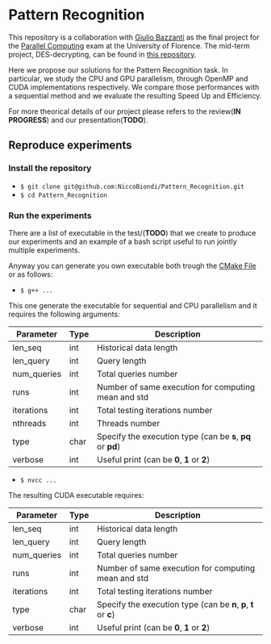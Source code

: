 # Pattern Recognition

This repository is a collaboration with [Giulio Bazzanti](https://github.com/giuliobz) as the final project for the [Parallel Computing](https://www.unifi.it/p-ins2-2015-415640-0.html) exam at the University of Florence. The mid-term project, DES-decrypting, can be found in [this repository](https://github.com/giuliobz/DES-Decrypting).

Here we propose our solutions for the Pattern Recognition task. In particular, we study the CPU and GPU parallelism, through OpenMP and CUDA implementations respectively. We compare those performances with a sequential method and we evaluate the resulting Speed Up and Efficiency.

For more theorical details of our project please refers to the review(**IN PROGRESS**) and our presentation(**TODO**).

## Reproduce experiments
### Install  the repository
* `$ git clone git@github.com:NiccoBiondi/Pattern_Recognition.git`
* `$ cd Pattern_Recognition`

### Run the experiments
There are a list of executable in the test/(**TODO**) that we create to produce our experiments and an example of a bash script useful to run jointly multiple experiments.

Anyway you can generate you own executable both trough the [CMake File](https://github.com/NiccoBiondi/Pattern_Recognition/blob/master/CMakeLists.txt) or as follows: 

* `$ g++ ...`

This one generate the executable for sequential and CPU parallelism and it requires the following arguments: 

| Parameter | Type | Description | 
| ------ | ------ | ------ |
| len_seq | int | Historical data length |
| len_query | int | Query length |
| num_queries | int | Total queries number |
| runs | int | Number of same execution for computing mean and std |
| iterations | int | Total testing iterations number |
| nthreads | int | Threads number |
| type | char | Specify the execution type (can be **s**, **pq** or **pd**) |
| verbose | int | Useful print (can be **0**, **1** or **2**) |

* `$ nvcc ...`

The resulting CUDA executable requires:

| Parameter | Type | Description | 
| ------ | ------ | ------ |
| len_seq | int | Historical data length |
| len_query | int | Query length |
| num_queries | int | Total queries number |
| runs | int | Number of same execution for computing mean and std |
| iterations | int | Total testing iterations number |
| type | char | Specify the execution type (can be **n**, **p**, **t** or **c**) |
| verbose | int | Useful print (can be **0**, **1** or **2**) |

